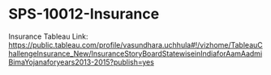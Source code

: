 # SPS-10012-Insurance
Insurance
Tableau Link:
https://public.tableau.com/profile/vasundhara.uchhula#!/vizhome/TableauChallengeInsurance_New/InsuranceStoryBoardStatewiseinIndiaforAamAadmiBimaYojanaforyears2013-2015?publish=yes
